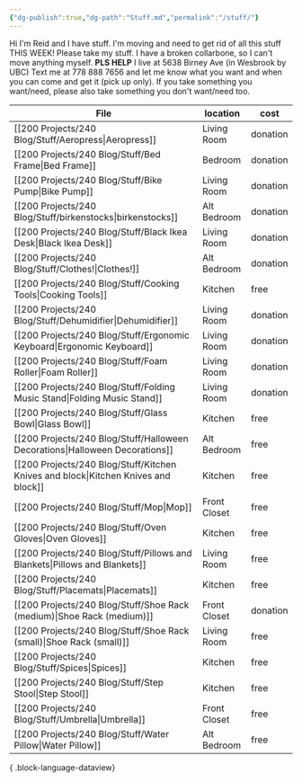 ```yaml
---
{"dg-publish":true,"dg-path":"Stuff.md","permalink":"/stuff/"}
---
```


Hi I'm Reid and I have stuff. I'm moving and need to get rid of all this stuff THIS WEEK! Please take my stuff. 
I have a broken collarbone, so I can't move anything myself. **PLS HELP**
I live at 5638 Birney Ave (in Wesbrook by UBC)
Text me at 778 888 7656 and let me know what you want and when you can come and get it (pick up only). 
If you take something you want/need, please also take something you don't want/need too. 


| File                                                                                  | location     | cost     |
| ------------------------------------------------------------------------------------- | ------------ | -------- |
| [[200 Projects/240 Blog/Stuff/Aeropress\|Aeropress]]                               | Living Room  | donation |
| [[200 Projects/240 Blog/Stuff/Bed Frame\|Bed Frame]]                               | Bedroom      | donation |
| [[200 Projects/240 Blog/Stuff/Bike Pump\|Bike Pump]]                               | Living Room  | donation |
| [[200 Projects/240 Blog/Stuff/birkenstocks\|birkenstocks]]                         | Alt Bedroom  | donation |
| [[200 Projects/240 Blog/Stuff/Black Ikea Desk\|Black Ikea Desk]]                   | Living Room  | donation |
| [[200 Projects/240 Blog/Stuff/Clothes!\|Clothes!]]                                 | Alt Bedroom  | donation |
| [[200 Projects/240 Blog/Stuff/Cooking Tools\|Cooking Tools]]                       | Kitchen      | free     |
| [[200 Projects/240 Blog/Stuff/Dehumidifier\|Dehumidifier]]                         | Living Room  | donation |
| [[200 Projects/240 Blog/Stuff/Ergonomic Keyboard\|Ergonomic Keyboard]]             | Living Room  | donation |
| [[200 Projects/240 Blog/Stuff/Foam Roller\|Foam Roller]]                           | Living Room  | donation |
| [[200 Projects/240 Blog/Stuff/Folding Music Stand\|Folding Music Stand]]           | Living Room  | donation |
| [[200 Projects/240 Blog/Stuff/Glass Bowl\|Glass Bowl]]                             | Kitchen      | free     |
| [[200 Projects/240 Blog/Stuff/Halloween Decorations\|Halloween Decorations]]       | Alt Bedroom  | free     |
| [[200 Projects/240 Blog/Stuff/Kitchen Knives and block\|Kitchen Knives and block]] | Kitchen      | free     |
| [[200 Projects/240 Blog/Stuff/Mop\|Mop]]                                           | Front Closet | free     |
| [[200 Projects/240 Blog/Stuff/Oven Gloves\|Oven Gloves]]                           | Kitchen      | free     |
| [[200 Projects/240 Blog/Stuff/Pillows and Blankets\|Pillows and Blankets]]         | Living Room  | free     |
| [[200 Projects/240 Blog/Stuff/Placemats\|Placemats]]                               | Kitchen      | free     |
| [[200 Projects/240 Blog/Stuff/Shoe Rack (medium)\|Shoe Rack (medium)]]             | Front Closet | donation |
| [[200 Projects/240 Blog/Stuff/Shoe Rack (small)\|Shoe Rack (small)]]               | Living Room  | free     |
| [[200 Projects/240 Blog/Stuff/Spices\|Spices]]                                     | Kitchen      | free     |
| [[200 Projects/240 Blog/Stuff/Step Stool\|Step Stool]]                             | Kitchen      | free     |
| [[200 Projects/240 Blog/Stuff/Umbrella\|Umbrella]]                                 | Front Closet | free     |
| [[200 Projects/240 Blog/Stuff/Water Pillow\|Water Pillow]]                         | Alt Bedroom  | free     |

{ .block-language-dataview}

